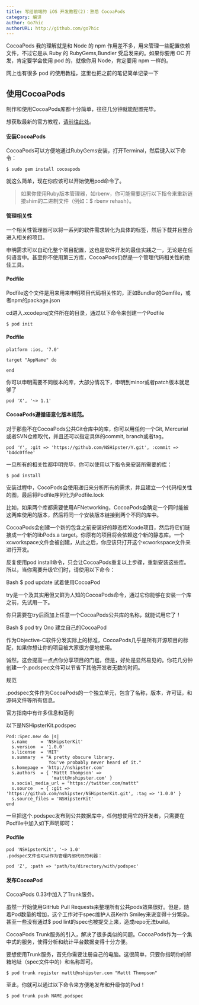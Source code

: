 ```yaml
---
title: 写给前端的 iOS 开发教程(2)：熟悉 CocoaPods
category: 编译
author: Go7hic
authorURL: http://github.com/go7hic
---
```



CocoaPods 我的理解就是和 Node 的 npm 作用差不多，用来管理一些配置依赖文件，不过它是从 Ruby 的 RubyGems,Bundler 受启发来的。如果你要用 OC 开发，肯定要学会使用 pod 的，就像你用 Node，肯定要用 npm 一样的。

网上也有很多 pod 的使用教程，这里也把之前的笔记简单记录一下

## 使用CocoaPods

制作和使用CocoaPods库都十分简单，往往几分钟就能配置完毕。

想获取最新的官方教程，[请前往此处](http://guides.cocoapods.org/)。

#### 安装CocoaPods

CocoaPods可以方便地通过RubyGems安装，打开Terminal，然后键入以下命令：

```
$ sudo gem install cocoapods
```

就这么简单，现在你应该可以开始使用pod命令了。

>如果你使用Ruby版本管理器，如rbenv，你可能需要运行以下指令来重新链接shim的二进制文件（例如：$ rbenv rehash）。

#### 管理相关性

一个相关性管理器可以将一系列的软件需求转化为具体的标签，然后下载并且整合进入相关的项目。

申明需求可以自动化整个项目配置，这也是软件开发的最佳实践之一，无论是在任何语言中。甚至你不使用第三方库，CocoaPods仍然是一个管理代码相关性的绝佳工具。

#### Podfile

Podfile这个文件是用来用来申明项目代码相关性的，正如Bundler的Gemfile，或者npm的package.json

cd进入.xcodeproj文件所在的目录，通过以下命令来创建一个Podfile

```
$ pod init
```

#### Podfile

```
platform :ios, '7.0'

target "AppName" do

end
```

你可以申明需要不同版本的库，大部分情况下，申明到minor或者patch版本就足够了

```
pod 'X', '~> 1.1'
```

#### CocoaPods遵循语意化版本规范。

对于那些不在CocoaPods公共Git仓库中的库，你可以用任何一个Git, Mercurial或者SVN仓库取代，并且还可以指定具体的commit, branch或者tag。

```
pod 'Y', :git => 'https://github.com/NSHipster/Y.git', :commit => 'b4dc0ffee'
```
一旦所有的相关性都申明完毕，你可以使用以下指令来安装所需要的库：

```
$ pod install
```
安装过程中，CocoPods会使用递归来分析所有的需求，并且建立一个代码相关性的图，最后将Podfile序列化为Podfile.lock

比如，如果两个库都需要使用AFNetworking，CocoaPods会确定一个同时能被这两库使用的版本，然后将同一个安装版本链接到两个不同的库中。

CocoaPods会创建一个新的包含之前安装好的静态库Xcode项目，然后将它们链接成一个新的libPods.a target。你原有的项目将会依赖这个新的静态库。一个xcworkspace文件会被创建，从此之后，你应该只打开这个xcworkspace文件来进行开发。

反复使用pod install命令，只会让CocoaPods重复以上步骤，重新安装这些库。所以，当你需要升级它们时，请使用以下命令：

Bash
$ pod update
试着使用CocoaPod

try是一个及其实用但又鲜为人知的CocoaPods命令，通过它你能够在安装一个库之前，先试用一下。

你只需要在try后面加上任意一个CocoaPods公共库的名称，就能试用它了！

Bash
$ pod try Ono
建立自己的CocoaPod

作为Objective-C软件分发实际上的标准，CocoaPods几乎是所有开源项目的标配，如果你想让你的项目被大家很方便地使用。

诚然，这会提高一点点你分享项目的门槛，但是，好处是显然易见的。你花几分钟创建一个.podspec文件可以节省下其他开发者无数的时间。

规范

.podspec文件作为CocoaPods的一个独立单元，包含了名称，版本，许可证，和源码文件等所有信息。

官方指南中有许多信息和范例

以下是NSHipsterKit.podspec

```
Pod::Spec.new do |s|
  s.name     = 'NSHipsterKit'
  s.version  = '1.0.0'
  s.license  = 'MIT'
  s.summary  = "A pretty obscure library.
                You've probably never heard of it."
  s.homepage = 'http://nshipster.com'
  s.authors  = { 'Mattt Thompson' =>
                 'mattt@nshipster.com' }
  s.social_media_url = "https://twitter.com/mattt"
  s.source   = { :git => 'https://github.com/nshipster/NSHipsterKit.git', :tag => '1.0.0' }
  s.source_files = 'NSHipsterKit'
end
```
一旦把这个.podspec发布到公共数据库中，任何想使用它的开发者，只需要在Podfile中加入如下声明即可：

#### Podfile

```
pod 'NSHipsterKit', '~> 1.0'
.podspec文件也可以作为管理内部代码的利器：
```

```
pod 'Z', :path => 'path/to/directory/with/podspec'
```
#### 发布CocoaPod

CocoaPods 0.33中加入了Trunk服务。

虽然一开始使用GitHub Pull Requests来整理所有公共pods效果很好。但是，随着Pod数量的增加，这个工作对于spec维护人员Keith Smiley来说变得十分繁杂。甚至一些没有通过$ pod lint的spec也被提交上来，造成repo无法build。

CocoaPods Trunk服务的引入，解决了很多类似的问题。CocoaPods作为一个集中式的服务，使得分析和统计平台数据变得十分方便。

要想使用Trunk服务，首先你需要注册自己的电脑。这很简单，只要你指明你的邮箱地址（spec文件中的）和名称即可。

```
$ pod trunk register mattt@nshipster.com "Mattt Thompson"
```

至此，你就可以通过以下命令来方便地发布和升级你的Pod！

```
$ pod trunk push NAME.podspec
```